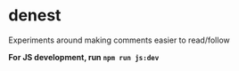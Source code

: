 # denest
Experiments around making comments easier to read/follow

**For JS development, run `npm run js:dev`**
